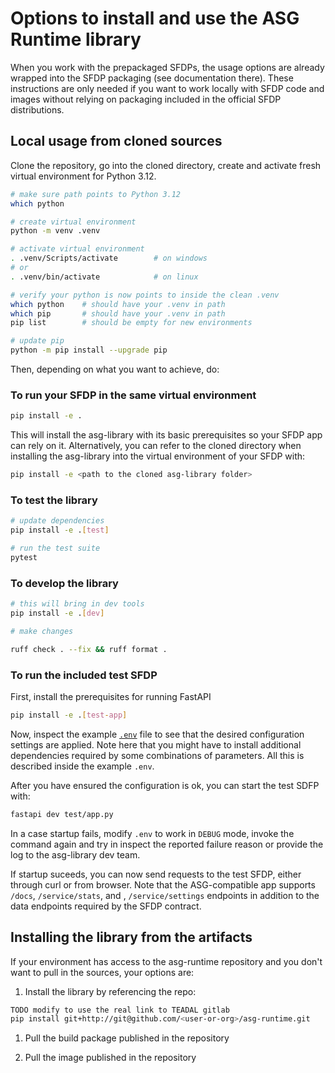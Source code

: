 # Options to install and use the ASG Runtime library

When you work with the prepackaged SFDPs, the usage options are already wrapped into the SFDP packaging (see documentation there). These instructions are only needed if you want to work locally with SFDP code and images without relying on packaging included in the official SFDP distributions.

## Local usage from cloned sources

Clone the repository, go into the cloned directory, create and activate fresh virtual environment for Python 3.12. 
```sh
# make sure path points to Python 3.12
which python      

# create virtual environment
python -m venv .venv

# activate virtual environment
. .venv/Scripts/activate        # on windows
# or
. .venv/bin/activate            # on linux

# verify your python is now points to inside the clean .venv
which python    # should have your .venv in path
which pip       # should have your .venv in path
pip list        # should be empty for new environments

# update pip
python -m pip install --upgrade pip
```
Then, depending on what you want to achieve, do:

### To run your SFDP in the same virtual environment
```sh
pip install -e .        
```
This will install the asg-library with its basic prerequisites so your SFDP app can rely on it. Alternatively, you can refer to the cloned directory when installing the asg-library into the virtual environment of your SFDP with:

```sh
pip install -e <path to the cloned asg-library folder>
```

### To test the library
```sh
# update dependencies
pip install -e .[test]  

# run the test suite
pytest
```

### To develop the library
```sh
# this will bring in dev tools
pip install -e .[dev]   

# make changes

ruff check . --fix && ruff format .
```

### To run the included test SFDP

First, install the prerequisites for running FastAPI
```sh
pip install -e .[test-app]
```

Now, inspect the example [`.env`](../.env) file to see that the desired configuration settings are applied. Note here that you might have to install additional dependencies required by some combinations of parameters. All this is described inside the example `.env`.

After you have ensured the configuration is ok, you can start the test SDFP with:
```sh
fastapi dev test/app.py
```
In a case startup fails, modify `.env` to work in `DEBUG` mode, invoke the command again and try in inspect the reported failure reason or provide the log to the asg-library dev team.

If startup suceeds, you can now send requests to the test SFDP, either through curl or from browser. Note that the ASG-compatible app supports `/docs`, `/service/stats`, and , `/service/settings` endpoints in addition to the data endpoints required by the SFDP contract.

## Installing the library from the artifacts

If your environment has access to the asg-runtime repository and you don't want to pull in the sources, your options are:

1. Install the library by referencing the repo:
```sh
TODO modify to use the real link to TEADAL gitlab
pip install git+http://git@github.com/<user-or-org>/asg-runtime.git
```

1. Pull the build package published in the repository

1. Pull the image published in the repository



